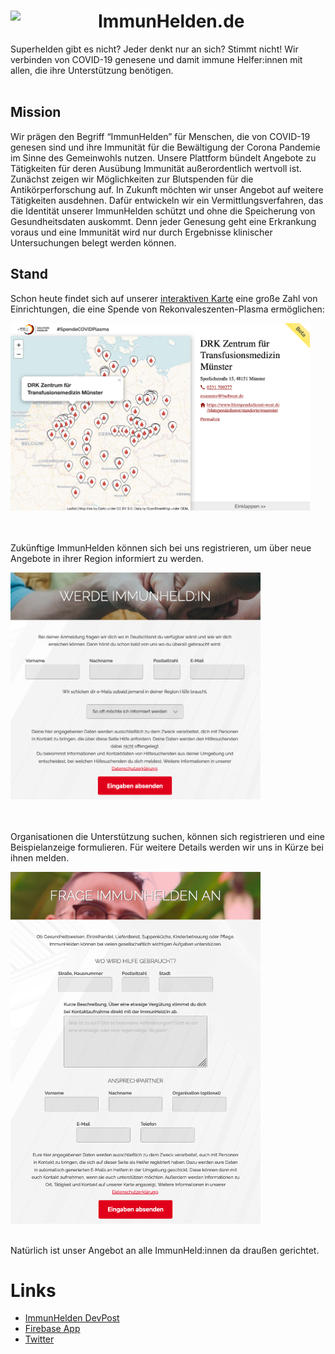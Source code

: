 <h1>
  <img src="website/images/superhero.png" width="140" align="left">
  ImmunHelden.de
</h1>

Superhelden gibt es nicht? Jeder denkt nur an sich? Stimmt nicht! Wir verbinden von COVID-19 genesene und damit immune Helfer:innen mit allen, die ihre Unterstützung benötigen.
<br><br>

## Mission

Wir prägen den Begriff “ImmunHelden” für Menschen, die von COVID-19 genesen sind und ihre Immunität für die Bewältigung der Corona Pandemie im Sinne des Gemeinwohls nutzen. Unsere Plattform bündelt Angebote zu Tätigkeiten für deren Ausübung Immunität außerordentlich wertvoll ist. Zunächst zeigen wir Möglichkeiten zur Blutspenden für die Antikörperforschung auf. In Zukunft möchten wir unser Angebot auf weitere Tätigkeiten ausdehnen. Dafür entwickeln wir ein Vermittlungsverfahren, das die Identität unserer ImmunHelden schützt und ohne die Speicherung von Gesundheitsdaten auskommt. Denn jeder Genesung geht eine Erkrankung voraus und eine Immunität wird nur durch Ergebnisse klinischer Untersuchungen belegt werden können.

## Stand

Schon heute findet sich auf unserer [interaktiven Karte](https://immunhelden.github.io/WirVsVirusMap/plasma.html) eine große Zahl von Einrichtungen, die eine Spende von Rekonvaleszenten-Plasma ermöglichen:

<a href="https://immunhelden.github.io/WirVsVirusMap/plasma.html">
<img src="material/plasma-map2.png" alt="plasma-map2" height="300">
</a>
<br><br><br>

Zukünftige ImmunHelden können sich bei uns registrieren, um über neue Angebote in ihrer Region informiert zu werden. 

<img src="material/add_immunehero.png" alt="Frage ImmunHelden an" width="400">
<br><br><br>

Organisationen die Unterstützung suchen, können sich registrieren und eine Beispielanzeige formulieren. Für weitere Details werden wir uns in Kürze bei ihnen melden.

<img src="material/add_stakeholder1.png" alt="Frage ImmunHelden an" width="400">
<br><br>

Natürlich ist unser Angebot an alle ImmunHeld:innen da draußen gerichtet.

# Links

* [ImmunHelden DevPost](https://devpost.com/software/immuneheros)
* [Firebase App](https://immunhelden.firebaseapp.com)
* [Twitter](https://twitter.com/ImmunHelden)
